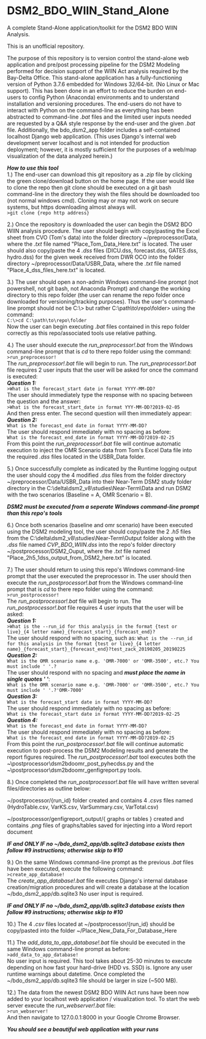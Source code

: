 # DSM2_BDO_WIIN_Stand_Alone
A complete Stand-Alone application/toolkit for the DSM2 BDO WIIN Analysis.

This is an unofficial repository. 

The purpose of this repository is to version control the stand-alone web application and pre/post processing pipeline for the DSM2 Modeling performed for decision support of the WIIN Act analysis required by the Bay-Delta Office. This stand-alone application has a fully-functioning version of Python 3.7.6 embedded for Windows 32/64-bit. (No Linux or Mac support). This has been done in an effort to reduce the burden on end-users to config Python (Anaconda) environments and to understand installation and versioning procedures. The end-users do not have to interact with Python on the command-line as everything has been abstracted to command-line *.bat* files and the limited user inputs needed are requested by a Q&A style response by the end-user and the given *.bat* file. Additionally, the bdo_dsm2_app folder includes a self-contained localhost Django web application. (This uses Django's internal web development server localhost and is not intended for production deployment; however, it is mostly sufficient for the purposes of a web/map visualization of the data analyzed herein.)

***How to use this tool***  
1.) The end-user can download this git repository as a *.zip* file by clicking the green clone/download button on the home page. If the user would like to clone the repo then git clone should be executed on a git bash command-line in the directory they wish the files should be downloaded too (not normal windows cmd). Cloning may or may not work on secure systems, but https downloading almost always will.  
```>git clone {repo http address}```  

2.) Once the repository is downloaded the user can begin the DSM2 BDO WIIN analysis procedure. The user should begin with copy/pasting the Excel sheet from CVO (Tom's data) into the folder directory ~/preprocessor/Data, where the *.txt* file named "Place_Tom_Data_Here.txt" is located. The user should also copy/paste the 4 *.dss* files (DICU.dss, forecast.dss, GATES.dss, hydro.dss) for the given week received from DWR OCO into the folder directory ~/preprocessor/Data/USBR_Data, where the *.txt* file named "Place_4_dss_files_here.txt" is located.  

3.) The user should open a non-admin Windows command-line prompt (not powershell, not git bash, not Anaconda Prompt) and change the working directory to this repo folder (the user can rename the repo folder once downloaded for versioning/tracking purposes). Thus the user's command-line prompt should not be C:\\> but rather C:\path\to\repo\folder> using the command:  
```C:\>cd C:\path\to\repo\folder```  
Now the user can begin executing *.bat* files contained in this repo folder correctly as this repo/associated tools use relative pathing.  

4.) The user should execute the *run_preprocessor!.bat* from the Windows command-line prompt that is *cd* to there repo folder using the command:  
```>run_preprocessor!```  
The *run_preprocessor!.bat* file will begin to run. The *run_preprocessor!.bat* file requires 2 user inputs that the user will be asked for once the command is executed:  
***Question 1:***  
```>What is the forecast_start date in format YYYY-MM-DD?```  
The user should immediately type the response with no spacing between the question and the answer:  
```>What is the forecast_start_date in format YYY-MM-DD?2019-02-05```  
And then press enter. The second question will then immediately appear:  
***Question 2:***  
```What is the forecast_end date in format YYYY-MM-DD?```  
The user should respond immediately with no spacing as before:    
```What is the forecast_end_date in format YYYY-MM-DD?2019-02-25```    
From this point the *run_preprocessor!.bat* file will continue automatic execution to inject the OMR Scenario data from Tom's Excel Data file into the required *.dss* files located in the USBR_Data folder.  

5.) Once successfully complete as indicated by the Runtime logging output the user should copy the 4 modified *.dss* files from the folder directory ~/preprocessor/Data/USBR_Data into their Near-Term DSM2 study folder directory in the C:\delta\dsm2_v8\studies\Near-Term\Data and run DSM2 with the two scenarios (Baseline = A, OMR Scenario = B).  

***DSM2 must be executed from a seperate Windows command-line prompt than this repo's tools***  

6.) Once both scenarios (baseline and omr scenario) have been executed using the DSM2 modeling tool, the user should copy/paste the 2 *.h5* files from the C:\delta\dsm2_v8\studies\Near-Term\Output folder along with the *.dss* file named *CVP_BDO_WIIN.dss* into the repo's folder directory ~/postprocessor/DSM2_Ouput, where the *.txt* file named "Place_2h5_1dss_output_from_DSM2_here.txt" is located.  

7.) The user should return to using this repo's Windows command-line prompt that the user executed the preprocessor in. The user should then execute the *run_postprocessor!.bat* from the Windows command-line prompt that is *cd* to there repo folder using the command:  
```>run_postprocessor!```  
The *run_postprocessor!.bat* file will begin to run. The *run_postprocessor!.bat* file requires 4 user inputs that the user will be asked:  
***Question 1:***    
```>What is the --run_id for this analysis in the format {test or live}_{4 letter name}_{forecast_start}_{forecast_end}?```  
The user should respond with no spacing, such as:
```What is the --run_id for this analysis in the format {test or live}_{4 letter name}_{forecast_start}_{forecast_end}?test_zack_20190205_20190225```  
***Question 2:***  
```What is the OMR scenario name e.g. 'OMR-7000' or 'OMR-3500', etc.? You must include ' '.?```  
The user should respond with no spacing and ***must place the name in single quotes ' '***:  
```What is the OMR scenario name e.g. 'OMR-7000' or 'OMR-3500', etc.? You must include ' '.?'OMR-7000'```  
***Question 3:***  
```What is the forecast_start date in format YYYY-MM-DD?```  
The user should respond immediately with no spacing as before:    
```What is the forecast_start date in format YYYY-MM-DD?2019-02-25```  
***Question 4:***  
```What is the forecast_end date in format YYYY-MM-DD?```  
The user should respond immediately with no spacing as before:    
```What is the forecast_end date in format YYYY-MM-DD?2019-02-25```  
From this point the *run_postprocessor!.bat* file will continue automatic execution to post-process the DSM2 Modeling results and generate the report figures required. The *run_postprocessor!.bat* tool executes both the ~\postprocessor\dsm2bdoomr_post_pyhecdss.py and the ~\postprocessor\dsm2bdoomr_genfigreport.py tools.  

8.) Once completed the *run_postprocessor!.bat* file will have written several files/directories as outline below:  

~/postprocessor/{run_id} folder created and contains 4 *.csvs* files named (HydroTable.csv, VarKS.csv, VarSummary.csv, VarTotal.csv)  

~/postprocessor/genfigreport_output/{ graphs or tables } created and contains *.png* files of graphs/tables saved for injecting into a Word report document  

***IF and ONLY IF no ~/bdo_dsm2_app/db.sqlite3 database exists then follow #9 instructions; otherwise skip to #10***  

9.) On the same Windows command-line prompt as the previous *.bat* files have been executed, execute the following command:  
```>create_app_database!```  
The *create_app_database!.bat* file executes Django's internal database creation/migration procedures and will create a database at the location ~/bdo_dsm2_app/db.sqlite3 No user input is required.  

***IF and ONLY IF no ~/bdo_dsm2_app/db.sqlite3 database exists then follow #9 instructions; otherwise skip to #10***  

10.) The 4 *.csv* files located at ~/postprocessor/{run_id} should be copy/pasted into the folder ~/Place_New_Data_For_Database_Here    

11.) The *add_data_to_app_database!.bat* file should be executed in the same Windows command-line prompt as before:  
```>add_data_to_app_database!```  
No user input is required. This tool takes about 25-30 minutes to execute depending on how fast your hard-drive (HDD vs. SSD) is. Ignore any user runtime warnings about datetime. Once completed the ~/bdo_dsm2_app/db.sqlite3 file should be larger in size (~500 MB).    

12.) The data from the newest DSM2 BDO WIIN Act runs have been now added to your localhost web application / visualization tool. To start the web server execute the *run_webserver!.bat* file:  
```>run_webserver!```  
And then navigate to 127.0.0.1:8000 in your Google Chrome Browser.  

***You should see a beautiful web application with your runs***
